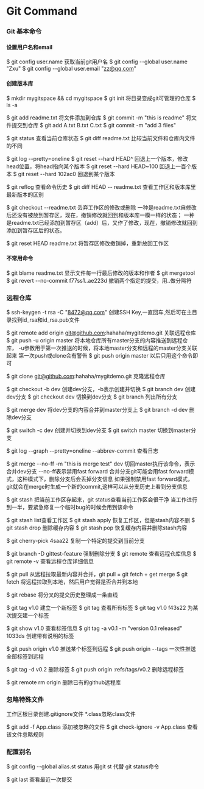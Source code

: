 # Git Command

### Git 基本命令
#### 设置用户名和email
$ git config user.name 获取当前git用户名
$ git config --global user.name "Zxu"
$ git config --global user.email "zz@qq.com"

#### 创建版本库
$ mkdir mygitspace && cd mygitspace
$ git init 将目录变成git可管理的仓库
$ ls -a

$ git add readme.txt 将文件添加到仓库
$ git commit -m "this is readme" 将文件提交到仓库
$ git add A.txt B.txt C.txt
$ git commit -m "add 3 files"

$ git status 查看当前仓库状态
$ git diff readme.txt 比较当前文件和仓库内文件的不同

$ git log --pretty=oneline
$ git reset --hard HEAD^ 回退上一个版本，修改head位置，将head指向某个版本
$ git reset --hard HEAD~100  回退上一百个版本
$ git reset --hard 102ac0 回退到某个版本

$ git reflog 查看命令历史
$ git diff HEAD -- readme.txt 查看工作区和版本库里最新版本的区别


$ git checkout --readme.txt 丢弃工作区的修改或删除
一种是readme.txt自修改后还没有被放到暂存区，现在，撤销修改就回到和版本库一模一样的状态；
一种是readme.txt已经添加到暂存区（add）后，又作了修改，现在，撤销修改就回到添加到暂存区后的状态。

$ git reset HEAD readme.txt 将暂存区修改撤销掉，重新放回工作区

#### 不常用命令
$ git blame readme.txt 显示文件每一行最后修改的版本和作者
$ git mergetool
$ git revert --no-commit f77ss1..ae223d 撤销两个指定的提交，用..做分隔符

### 远程仓库
$ ssh-keygen -t rsa -C "8472@qq.com" 创建SSH Key,一直回车,然后可在主目录找到id_rsa和id_rsa.pub文件

$ git remote add origin git@github.com:hahaha/mygitdemo.git 关联远程仓库
$ git push -u origin master 将本地仓库所有master分支的内容推送到远程仓库，
-u参数用于第一次推送的时候，将本地master分支和远程的master分支关联起来
第一次push或clone会有警告
$ git push origin master 以后只用这个命令即可

$ git clone git@github.com:hahaha/mygitdemo.git 克隆远程仓库

$ git checkout -b dev 创建dev分支，-b表示创建并切换
$ git branch dev 创建dev分支
$ git checkout dev 切换到dev分支
$ git branch 列出所有分支

$ git merge dev 将dev分支的内容合并到master分支上
$ git branch -d dev 删除dev分支

$ git switch -c dev 创建并切换到dev分支
$ git switch master 切换到master分支

$ git log --graph --pretty=oneline --abbrev-commit 查看日志

$ git merge --no-ff -m "this is merge test" dev  切回master执行该命令，表示合并dev分支
--no-ff表示禁用fast forward
合并分支git可能会用fast forward模式，这种模式下，删除分支后会丢掉分支信息
如果强制禁用fast forward模式，git就会在merge时生成一个新的commit,这样可以从分支历史上看到分支信息

$ git stash 把当前工作区存起来，git status查看当前工作区会很干净
当工作进行到一半，要紧急修复一个临时bug的时候会用到该命令

$ git stash list查看工作区
$ git stash apply 恢复工作区，但是stash内容不删
$ git stash drop 删除缓存内容
$ git stash pop 恢复缓存内容并删除stash内容

$ git cherry-pick 4saa22 复制一个特定的提交到当前分支

$ git branch -D gittest-feature 强制删除分支
$ git remote 查看远程仓库信息
$ git remote -v 查看远程仓库详细信息

$ git pull 从远程拉取最新内容并合并，git pull = git fetch + get merge
$ git fetch 将远程拉取到本地，然后用户觉得是否合并到本地

$ git rebase 将分叉的提交历史整理成一条直线

$ git tag v1.0 建立一个新标签
$ git tag 查看所有标签
$ git tag v1.0 f43s22 为某次提交建一个标签

$ git show v1.0 查看标签信息
$ git tag -a v0.1 -m "version 0.1 released" 1033ds 创建带有说明的标签

$ git push origin v1.0 推送某个标签到远程
$ git push origin --tags 一次性推送全部标签到远程

$ git tag -d v0.2 删除标签
$ git push origin :refs/tags/v0.2 删除远程标签


$ git remote rm origin 删除已有的github远程库

### 忽略特殊文件
工作区根目录创建.gitignore文件
*.class忽略class文件

$ git add -f App.class 添加被忽略的文件
$ git check-ignore -v App.class 查看该文件忽略规则

### 配置别名
$ git config --global alias.st status 用git st 代替 git status命令

$ git last 查看最近一次提交
